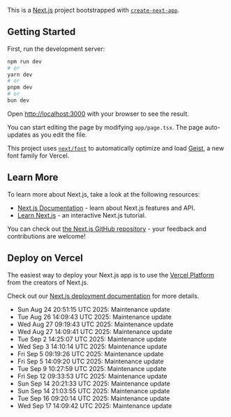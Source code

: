 This is a [Next.js](https://nextjs.org) project bootstrapped with [`create-next-app`](https://nextjs.org/docs/app/api-reference/cli/create-next-app).

## Getting Started

First, run the development server:

```bash
npm run dev
# or
yarn dev
# or
pnpm dev
# or
bun dev
```

Open [http://localhost:3000](http://localhost:3000) with your browser to see the result.

You can start editing the page by modifying `app/page.tsx`. The page auto-updates as you edit the file.

This project uses [`next/font`](https://nextjs.org/docs/app/building-your-application/optimizing/fonts) to automatically optimize and load [Geist](https://vercel.com/font), a new font family for Vercel.

## Learn More

To learn more about Next.js, take a look at the following resources:

- [Next.js Documentation](https://nextjs.org/docs) - learn about Next.js features and API.
- [Learn Next.js](https://nextjs.org/learn) - an interactive Next.js tutorial.

You can check out [the Next.js GitHub repository](https://github.com/vercel/next.js) - your feedback and contributions are welcome!

## Deploy on Vercel

The easiest way to deploy your Next.js app is to use the [Vercel Platform](https://vercel.com/new?utm_medium=default-template&filter=next.js&utm_source=create-next-app&utm_campaign=create-next-app-readme) from the creators of Next.js.

Check out our [Next.js deployment documentation](https://nextjs.org/docs/app/building-your-application/deploying) for more details.
- Sun Aug 24 20:51:15 UTC 2025: Maintenance update
- Tue Aug 26 14:09:43 UTC 2025: Maintenance update
- Wed Aug 27 09:19:43 UTC 2025: Maintenance update
- Wed Aug 27 14:09:41 UTC 2025: Maintenance update
- Tue Sep  2 14:25:07 UTC 2025: Maintenance update
- Wed Sep  3 14:10:14 UTC 2025: Maintenance update
- Fri Sep  5 09:19:26 UTC 2025: Maintenance update
- Fri Sep  5 14:09:20 UTC 2025: Maintenance update
- Tue Sep  9 10:27:59 UTC 2025: Maintenance update
- Fri Sep 12 09:33:53 UTC 2025: Maintenance update
- Sun Sep 14 20:21:33 UTC 2025: Maintenance update
- Sun Sep 14 21:03:55 UTC 2025: Maintenance update
- Tue Sep 16 09:20:14 UTC 2025: Maintenance update
- Wed Sep 17 14:09:42 UTC 2025: Maintenance update
